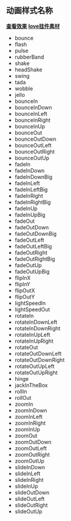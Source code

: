 ## 动画样式名称

**[查看效果](https://daneden.github.io/animate.css/)**
**[love挂件素材](https://www.google.com/search?rlz=1C2CHWL_zh-CNCN757&biw=1920&bih=901&tbm=isch&sa=1&q=love+%E6%8C%82%E4%BB%B6+gif&oq=love+%E6%8C%82%E4%BB%B6+gif&gs_l=psy-ab.3...158177.159375.0.160021.2.2.0.0.0.0.382.382.3-1.1.0....0...1.4.64.psy-ab..1.0.0.Oe83jEFWagY#imgrc=bjP7oz8EXxD0hM:)**

- bounce
- flash
- pulse
- rubberBand
- shake
- headShake
- swing
- tada
- wobble
- jello
- bounceIn
- bounceInDown
- bounceInLeft
- bounceInRight
- bounceInUp
- bounceOut
- bounceOutDown
- bounceOutLeft
- bounceOutRight
- bounceOutUp
- fadeIn
- fadeInDown
- fadeInDownBig
- fadeInLeft
- fadeInLeftBig
- fadeInRight
- fadeInRightBig
- fadeInUp
- fadeInUpBig
- fadeOut
- fadeOutDown
- fadeOutDownBig
- fadeOutLeft
- fadeOutLeftBig
- fadeOutRight
- fadeOutRightBig
- fadeOutUp
- fadeOutUpBig
- flipInX
- flipInY
- flipOutX
- flipOutY
- lightSpeedIn
- lightSpeedOut
- rotateIn
- rotateInDownLeft
- rotateInDownRight
- rotateInUpLeft
- rotateInUpRight
- rotateOut
- rotateOutDownLeft
- rotateOutDownRight
- rotateOutUpLeft
- rotateOutUpRight
- hinge
- jackInTheBox
- rollIn
- rollOut
- zoomIn
- zoomInDown
- zoomInLeft
- zoomInRight
- zoomInUp
- zoomOut
- zoomOutDown
- zoomOutLeft
- zoomOutRight
- zoomOutUp
- slideInDown
- slideInLeft
- slideInRight
- slideInUp
- slideOutDown
- slideOutLeft
- slideOutRight
- slideOutUp